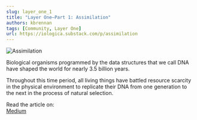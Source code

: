 ```yaml
---
slug: layer_one_1
title: "Layer One—Part 1: Assimilation"
authors: kbrennan
tags: [Community, Layer One]
url: https://iologica.substack.com/p/assimilation
---
```


![Assimilation](https://cdn.substack.com/image/fetch/w_1456,c_limit,f_auto,q_auto:good,fl_progressive:steep/https%3A%2F%2Fbucketeer-e05bbc84-baa3-437e-9518-adb32be77984.s3.amazonaws.com%2Fpublic%2Fimages%2F902fa1ea-6e2e-44aa-82b3-1bf4d2d7ef37_1920x1080.jpeg)

Biological organisms programmed by the data structures that we call DNA have shaped the world for nearly 3.5 billion years.

Throughout this time period, all living things have battled resource scarcity in the physical environment to replicate their DNA from one generation to the next in the process of natural selection.

Read the article on:  
[Medium](https://iologica.substack.com/p/assimilation)
